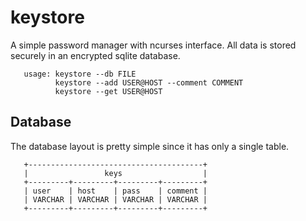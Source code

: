 # keystore

A simple password manager with ncurses interface.
All data is stored securely in an encrypted sqlite database.

       usage: keystore --db FILE
              keystore --add USER@HOST --comment COMMENT
              keystore --get USER@HOST

## Database
The database layout is pretty simple since it has only
a single table.

       +---------------------------------------+
       |                 keys                  |
       +---------+---------+---------+---------+
       | user    | host    | pass    | comment |
       | VARCHAR | VARCHAR | VARCHAR | VARCHAR |
       +---------+---------+---------+---------+
